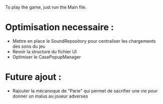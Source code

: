 To play the game, just run the Main file. 

# Optimisation necessaire : 
  - Mettre en place le SoundRepository pour centraliser les chargements des sons du jeu
  - Revoir la structure du fichier UI
  - Optimiser le CasePopupManager
# Future ajout :
  - Rajouter la mécanoque de "Parie" qui permet de sacrifier une vie pour donner un malus au joueur adverses
